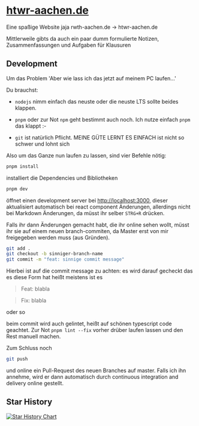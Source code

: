 # [htwr-aachen.de](https://htwr-aachen.de)

Eine spaßige Website jaja rwth-aachen.de -> htwr-aachen.de

Mittlerweile gibts da auch ein paar dumm formulierte Notizen, Zusammenfassungen und Aufgaben für Klausuren

## Development

Um das Problem 'Aber wie lass ich das jetzt auf meinem PC laufen...'

Du brauchst:

- `nodejs` nimm einfach das neuste oder die neuste LTS sollte beides klappen.

- `pnpm` oder zur Not `npm` geht bestimmt auch noch. Ich nutze einfach `pnpm` das klappt :-

- `git` ist natürlich Pflicht. MEINE GÜTE LERNT ES EINFACH ist nicht so schwer und lohnt sich

Also um das Ganze nun laufen zu lassen, sind vier Befehle nötig:

```bash
pnpm install
```

installiert die Dependencies und Bibliotheken

```bash
pnpm dev
```

öffnet einen development server bei [http://localhost:3000](http://localhost:3000), dieser aktualisiert automatisch bei react component Änderungen, allerdings nicht bei Markdown Änderungen, da müsst ihr selber `STRG+R` drücken.

Falls ihr dann Änderungen gemacht habt, die ihr online sehen wollt, müsst ihr sie auf einem neuen branch-commiten, da Master erst von mir freigegeben werden muss (aus Gründen).

```bash
git add .
git checkout -b sinniger-branch-name
git commit -m "feat: sinnige commit message"
```

Hierbei ist auf die commit message zu achten: es wird darauf gecheckt das es diese Form hat heißt meistens ist es

> Feat: blabla

> Fix: blabla

oder so

beim commit wird auch gelintet, heißt auf schönen typescript code geachtet. Zur Not `pnpm lint --fix` vorher drüber laufen lassen und den Rest manuell machen.

Zum Schluss noch

```bash
git push
```

und online ein Pull-Request des neuen Branches auf master. Falls ich ihn annehme, wird er dann automatisch durch continuous integration and delivery online gestellt.

## Star History

[![Star History Chart](https://api.star-history.com/svg?repos=htwr-aachen/htwr-aachen.de&type=Date)](https://star-history.com/#htwr-aachen/htwr-aachen.de&Date)
